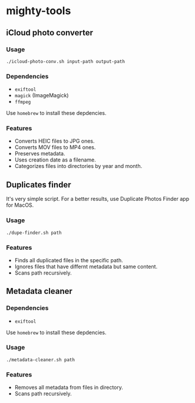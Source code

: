 # mighty-tools

## iCloud photo converter

### Usage
```
./icloud-photo-conv.sh input-path output-path
```

### Dependencies
* `exiftool`
* `magick` (ImageMagick)
* `ffmpeg`

Use `homebrew` to install these depdencies.

### Features
* Converts HEIC files to JPG ones.
* Converts MOV files to MP4 ones.
* Preserves metadata.
* Uses creation date as a filename.
* Categorizes files into directories by year and month.


## Duplicates finder

It's very simple script. For a better results, use Duplicate Photos Finder app for MacOS.

### Usage
```
./dupe-finder.sh path
```

### Features
* Finds all duplicated files in the specific path.
* Ignores files that have differnt metadata but same content.
* Scans path recursively.


## Metadata cleaner


### Dependencies
* `exiftool`

Use `homebrew` to install these depdencies.

### Usage
```
./metadata-cleaner.sh path
```

### Features
* Removes all metadata from files in directory.
* Scans path recursively.
